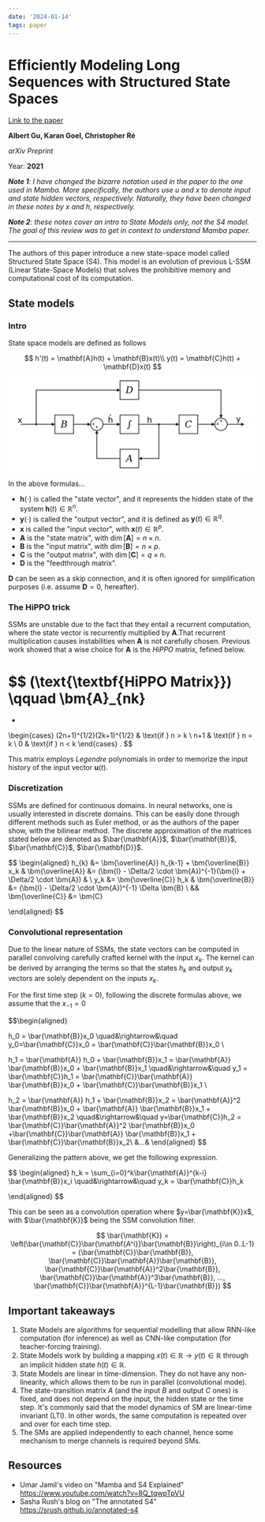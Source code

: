 ```yaml
---
date: '2024-01-14'
tags: paper
---
```

# Efficiently Modeling Long Sequences with Structured State Spaces

[Link to the paper](https://arxiv.org/abs/2111.00396)

**Albert Gu, Karan Goel, Christopher Ré**

*arXiv Preprint*

Year: **2021**

_**Note 1**: I have changed the bizarre notation used in the paper to the one used in Mamba. More specifically, the authors use u and x to denote input and state hidden vectors, respectively. Naturally, they have been changed in these notes by x and h, respectively._

_**Note 2**: these notes cover an intro to State Models only, not the S4 model. The goal of this review was to get in context to understand Mamba paper._

___

The authors of this paper introduce a new state-space model called Structured State Space (S4). This model is an evolution of previous L-SSM (Linear State-Space Models) that solves the prohibitive memory and computational cost of its computation.

## State models
### Intro
State space models are defined as follows

$$
h'(t) = \mathbf{A}h(t) + \mathbf{B}x(t)\\
y(t) = \mathbf{C}h(t) + \mathbf{D}x(t)
$$

![](assets/gu2021/ssms.png)

In the above formulas...
- $\mathbf{h}(\cdot)$ is called the "state vector", and it represents the hidden state of the system $\mathbf{h}(t) \in \mathbb{R}^n$.
- $\mathbf{y}(\cdot)$ is called the "output vector", and it is defined as $\mathbf{y}(t) \in \mathbb{R}^q$.
- $\mathbf{x}$ is called the "input vector", with $\mathbf{x}(t) \in \mathbb{R}^p$.
- $\mathbf{A}$ is the "state matrix", with $\dim[\mathbf{A}] = n \times n$.
- $\mathbf{B}$ is the "input matrix", with $\dim[\mathbf{B}] = n \times p$.
- $\mathbf{C}$ is the "output matrix", with $\dim[\mathbf{C}] = q \times n$.
- $\mathbf{D}$ is the "feedthrough matrix". 

$\mathbf{D}$ can be seen as a skip connection, and it is often ignored for simplification purposes (i.e. assume $\mathbf{D}=0$, hereafter).

### The HiPPO trick
SSMs are unstable due to the fact that they entail a recurrent computation, where the state vector is recurrently multiplied by $\mathbf{A}$.That recurrent multiplication causes instabilities when $\mathbf{A}$ is not carefully chosen. Previous work showed that a wise choice for $\mathbf{A}$ is the _HiPPO_ matrix, fefined below.

$$
  (\text{\textbf{HiPPO Matrix}})
  \qquad
  \bm{A}_{nk}
  =
  -
  \begin{cases}
    (2n+1)^{1/2}(2k+1)^{1/2} & \text{if } n > k \\
    n+1 & \text{if } n = k \\
    0 & \text{if } n < k
  \end{cases}
  .
$$

This matrix employs _Legendre_ polynomials in order to memorize the input history of the input vector $\mathbf{u}(t)$.

### Discretization
SSMs are defined for continuous domains. In neural networks, one is usually interested in discrete domains. This can be easily done through different methods such as Euler method, or as the authors of the paper show, with the bilinear method. The discrete approximation of the matrices stated below are denoted as $\bar{\mathbf{A}}$, $\bar{\mathbf{B}}$, $\bar{\mathbf{C}}$, $\bar{\mathbf{D}}$.

$$
\begin{aligned}
  h_{k} &= \bm{\overline{A}} h_{k-1} + \bm{\overline{B}} x_k &
  \bm{\overline{A}} &= (\bm{I} - \Delta/2 \cdot \bm{A})^{-1}(\bm{I} + \Delta/2 \cdot \bm{A}) &
  \\
  y_k &= \bm{\overline{C}} h_k &
  \bm{\overline{B}} &= (\bm{I} - \Delta/2 \cdot \bm{A})^{-1} \Delta \bm{B} \\
   && \bm{\overline{C}} &= \bm{C}

\end{aligned}
$$

### Convolutional representation
Due to the linear nature of SSMs, the state vectors can be computed in parallel convolving carefully crafted kernel with the input $x_k$. The kernel can be derived by arranging the terms so that the states $h_k$ and output $y_k$ vectors are solely dependent on the inputs $x_k$.

For the first time step ($k=0$), following the discrete formulas above, we assume that the $x_{-1} = 0$

$$\begin{aligned}

h_0 = \bar{\mathbf{B}}x_0
\quad&\rightarrow&\quad 
y_0=\bar{\mathbf{C}}x_0 = \bar{\mathbf{C}}\bar{\mathbf{B}}x_0 \\

h_1 = \bar{\mathbf{A}} h_0 + \bar{\mathbf{B}}x_1 = \bar{\mathbf{A}} \bar{\mathbf{B}}x_0 + \bar{\mathbf{B}}x_1
\quad&\rightarrow&\quad 
y_1 =  \bar{\mathbf{C}}h_1 = \bar{\mathbf{C}}\bar{\mathbf{A}} \bar{\mathbf{B}}x_0 + \bar{\mathbf{C}}\bar{\mathbf{B}}x_1 \\

h_2 = \bar{\mathbf{A}} h_1 + \bar{\mathbf{B}}x_2 = \bar{\mathbf{A}}^2 \bar{\mathbf{B}}x_0 + \bar{\mathbf{A}} \bar{\mathbf{B}}x_1 + \bar{\mathbf{B}}x_2
\quad&\rightarrow&\quad 
y=\bar{\mathbf{C}}h_2 = \bar{\mathbf{C}}\bar{\mathbf{A}}^2 \bar{\mathbf{B}}x_0 +\bar{\mathbf{C}}\bar{\mathbf{A}} \bar{\mathbf{B}}x_1 + \bar{\mathbf{C}}\bar{\mathbf{B}}x_2\\
&...& 
\end{aligned}
$$

Generalizing the pattern above, we get the following expression.

$$ \begin{aligned}
h_k =  \sum_{i=0}^k\bar{\mathbf{A}}^{k-i} \bar{\mathbf{B}}x_i 
\quad&\rightarrow&\quad 
y_k = \bar{\mathbf{C}}h_k

\end{aligned}
$$


This can be seen as a convolution operation where $y=\bar{\mathbf{K}}x$, with $\bar{\mathbf{K}}$ being the SSM convolution filter.


$$
\bar{\mathbf{K}} = \left(\bar{\mathbf{C}}\bar{\mathbf{A^i}}\bar{\mathbf{B}}\right)_{i\in 0..L-1} =
(\bar{\mathbf{C}}\bar{\mathbf{B}}, 
\bar{\mathbf{C}}\bar{\mathbf{A}}\bar{\mathbf{B}},
\bar{\mathbf{C}}\bar{\mathbf{A}}^2\bar{\mathbf{B}},
\bar{\mathbf{C}}\bar{\mathbf{A}}^3\bar{\mathbf{B}},
...,
\bar{\mathbf{C}}\bar{\mathbf{A}}^{L-1}\bar{\mathbf{B}})
$$

## Important takeaways
1. State Models are algorithms for sequential modelling that allow RNN-like computation (for inference) as well as CNN-like computation (for teacher-forcing training).
1. State Models work by building a mapping $x(t)\in\mathbb{R}\rightarrow y(t)\in\mathbb{R}$ through an implicit hidden state $h(t)\in\mathbb{R}$.
1. State Models are linear in time-dimension. They do not have any non-linearity, which allows them to be run in parallel (convolutional mode).
1. The state-transition matrix $A$ (and the input $B$ and output $C$  ones) is fixed, and does not depend on the input, the hidden state or the time step. It's commonly said that the model dynamics of SM are linear-time invariant (LTI). In other words, the same computation is repeated over and over for each time step.
1. The SMs are applied independently to each channel, hence some mechanism to merge channels is required beyond SMs.

## Resources
- Umar Jamil's video on "Mamba and S4 Explained"
https://www.youtube.com/watch?v=8Q_tqwpTpVU
- Sasha Rush's blog on "The annotated S4" 
https://srush.github.io/annotated-s4